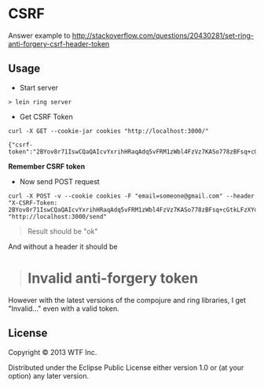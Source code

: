 # CSRF

Answer example to http://stackoverflow.com/questions/20430281/set-ring-anti-forgery-csrf-header-token

## Usage

- Start server

```> lein ring server```

- Get CSRF Token

```
curl -X GET --cookie-jar cookies "http://localhost:3000/"

{"csrf-token":"2BYov8r71IswCQaQAIcvYxrihHRaqAdq5vFRM1zWbl4FzVz7KASo778zBFsq+cGtkLFzXYoUbWd0BqiU"}
```

**Remember CSRF token**

- Now send POST request

```
curl -X POST -v --cookie cookies -F "email=someone@gmail.com" --header "X-CSRF-Token: 2BYov8r71IswCQaQAIcvYxrihHRaqAdq5vFRM1zWbl4FzVz7KASo778zBFsq+cGtkLFzXYoUbWd0BqiU" "http://localhost:3000/send"
```

> Result should be "ok"

And without a header it should be

> <h1>Invalid anti-forgery token</h1>

However with the latest versions of the compojure and ring libraries, I get "Invalid..." even with a valid token.

## License

Copyright © 2013 WTF Inc.

Distributed under the Eclipse Public License either version 1.0 or (at
your option) any later version.
